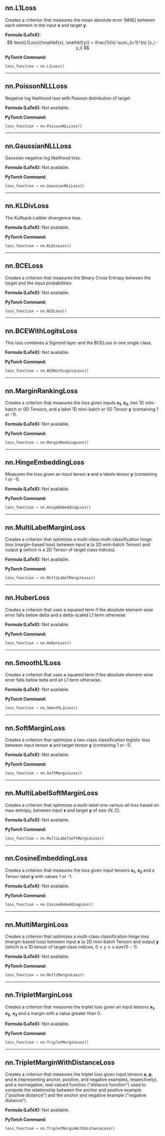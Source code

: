 ## nn.L1Loss

Creates a criterion that measures the mean absolute error (MAE) between each element in the input $\mathbf{x}$ and target $\mathbf{y}$.

**Formula (LaTeX):**
$$ \text{L1Loss}(\mathbf{x}, \mathbf{y}) = \frac{1}{n} \sum_{i=1}^{n} |x_i - y_i| $$

**PyTorch Command:**
```python
loss_function = nn.L1Loss()
```

---

## nn.PoissonNLLLoss

Negative log likelihood loss with Poisson distribution of target.

**Formula (LaTeX):**
Not available.

**PyTorch Command:**
```python
loss_function = nn.PoissonNLLLoss()
```

---

## nn.GaussianNLLLoss

Gaussian negative log likelihood loss.

**Formula (LaTeX):**
Not available.

**PyTorch Command:**
```python
loss_function = nn.GaussianNLLLoss()
```

---

## nn.KLDivLoss

The Kullback-Leibler divergence loss.

**Formula (LaTeX):**
Not available.

**PyTorch Command:**
```python
loss_function = nn.KLDivLoss()
```

---

## nn.BCELoss

Creates a criterion that measures the Binary Cross Entropy between the target and the input probabilities:

**Formula (LaTeX):**
Not available.

**PyTorch Command:**
```python
loss_function = nn.BCELoss()
```

---

## nn.BCEWithLogitsLoss

This loss combines a Sigmoid layer and the BCELoss in one single class.

**Formula (LaTeX):**
Not available.

**PyTorch Command:**
```python
loss_function = nn.BCEWithLogitsLoss()
```

---

## nn.MarginRankingLoss

Creates a criterion that measures the loss given inputs $\mathbf{x_1}$, $\mathbf{x_2}$, two 1D mini-batch or 0D Tensors, and a label 1D mini-batch or 0D Tensor $\mathbf{y}$ (containing 1 or -1).

**Formula (LaTeX):**
Not available.

**PyTorch Command:**
```python
loss_function = nn.MarginRankingLoss()
```

---

## nn.HingeEmbeddingLoss

Measures the loss given an input tensor $\mathbf{x}$ and a labels tensor $\mathbf{y}$ (containing 1 or -1).

**Formula (LaTeX):**
Not available.

**PyTorch Command:**
```python
loss_function = nn.HingeEmbeddingLoss()
```

---

## nn.MultiLabelMarginLoss

Creates a criterion that optimizes a multi-class multi-classification hinge loss (margin-based loss) between input $\mathbf{x}$ (a 2D mini-batch Tensor) and output $\mathbf{y}$ (which is a 2D Tensor of target class indices).

**Formula (LaTeX):**
Not available.

**PyTorch Command:**
```python
loss_function = nn.MultiLabelMarginLoss()
```

---

## nn.HuberLoss

Creates a criterion that uses a squared term if the absolute element-wise error falls below delta and a delta-scaled L1 term otherwise.

**Formula (LaTeX):**
Not available.

**PyTorch Command:**
```python
loss_function = nn.HuberLoss()
```

---

## nn.SmoothL1Loss

Creates a criterion that uses a squared term if the absolute element-wise error falls below beta and an L1 term otherwise.

**Formula (LaTeX):**
Not available.

**PyTorch Command:**
```python
loss_function = nn.SmoothL1Loss()
```

---

## nn.SoftMarginLoss

Creates a criterion that optimizes a two-class classification logistic loss between input tensor $\mathbf{x}$ and target tensor $\mathbf{y}$ (containing 1 or -1).

**Formula (LaTeX):**
Not available.

**PyTorch Command:**
```python
loss_function = nn.SoftMarginLoss()
```

---

## nn.MultiLabelSoftMarginLoss

Creates a criterion that optimizes a multi-label one-versus-all loss based on max-entropy, between input $\mathbf{x}$ and target $\mathbf{y}$ of size $(N,C)$.

**Formula (LaTeX):**
Not available.

**PyTorch Command:**
```python
loss_function = nn.MultiLabelSoftMarginLoss()
```

---

## nn.CosineEmbeddingLoss

Creates a criterion that measures the loss given input tensors $\mathbf{x_1}$, $\mathbf{x_2}$ and a Tensor label $\mathbf{y}$ with values 1 or -1.

**Formula (LaTeX):**
Not available.

**PyTorch Command:**
```python
loss_function = nn.CosineEmbeddingLoss()
```

---

## nn.MultiMarginLoss

Creates a criterion that optimizes a multi-class classification hinge loss (margin-based loss) between input $\mathbf{x}$ (a 2D mini-batch Tensor) and output $\mathbf{y}$ (which is a 1D tensor of target class indices, $0 ≤ y ≤ x.size(1)−1$).

**Formula (LaTeX):**
Not available.

**PyTorch Command:**
```python
loss_function = nn.MultiMarginLoss()
```

---

## nn.TripletMarginLoss

Creates a criterion that measures the triplet loss given an input tensors $\mathbf{x_1}$, $\mathbf{x_2}$, $\mathbf{x_3}$ and a margin with a value greater than $0$.

**Formula (LaTeX):**
Not available.

**PyTorch Command:**
```python
loss_function = nn.TripletMarginLoss()
```

---

## nn.TripletMarginWithDistanceLoss

Creates a criterion that measures the triplet loss given input tensors $\mathbf{a}$, $\mathbf{p}$, and $\mathbf{n}$ (representing anchor, positive, and negative examples, respectively), and a nonnegative, real-valued function ("distance function") used to compute the relationship between the anchor and positive example ("positive distance") and the anchor and negative example ("negative distance").

**Formula (LaTeX):**
Not available.

**PyTorch Command:**
```python
loss_function = nn.TripletMarginWithDistanceLoss()
```

